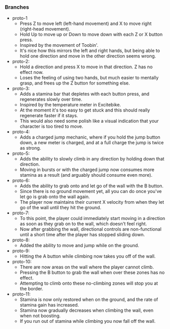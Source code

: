 ### Branches

- proto-1
  - Press Z to move left (left-hand movement) and X to move right (right-head movement).
  - Hold Up to move up or Down to move down with each Z or X button press.
  - Inspired by the movement of Toobin'.
  - It's nice how this mirrors the left and right hands, but being able to hold one direction and move in the other direction seems wrong.
- proto-2:
  - Hold a direction and press X to move in that direction. Z has no effect now.
  - Loses the feeling of using two hands, but much easier to mentally grasp, and frees up the Z button for something else.
- proto-3:
  - Adds a stamina bar that depletes with each button press, and regenerates slowly over time.
  - Inspired by the temperature meter in Excitebike.
  - At the moment it's too easy to get stuck and this should really regenerate faster if it stays.
  - This would also need some polish like a visual indication that your character is too tired to move.
- proto-4:
  - Adds a charged jump mechanic, where if you hold the jump button down, a new meter is charged, and at a full charge the jump is twice as strong.
- proto-5:
  - Adds the ability to slowly climb in any direction by holding down that direction.
  - Moving in bursts or with the charged jump now consumes more stamina as a result (and arguably should consume even more).
- proto-6:
  - Adds the ability to grab onto and let go of the wall with the B button.
  - Since there is no ground movement yet, all you can do once you've let go is grab onto the wall again.
  - The player now maintains their current X velocity from when they let go of the wall until they hit the ground.
- proto-7:
  - To this point, the player could immediately start moving in a direction as soon as they grab on to the wall, which doesn't feel right.
  - Now after grabbing the wall, directional controls are non-functional until a short time after the player has stopped sliding down.
- proto-8:
  - Added the ability to move and jump while on the ground.
- proto-9:
  - Hitting the A button while climbing now takes you off of the wall.
- proto-10:
  - There are now areas on the wall where the player cannot climb.
  - Pressing the B button to grab the wall when over these zones has no effect.
  - Attempting to climb onto these no-climbing zones will stop you at the border.
- proto-11:
  - Stamina is now only restored when on the ground, and the rate of stamina gain has increased.
  - Stamina now gradually decreases when climbing the wall, even when not boosting.
  - If you run out of stamina while climbing you now fall off the wall.
